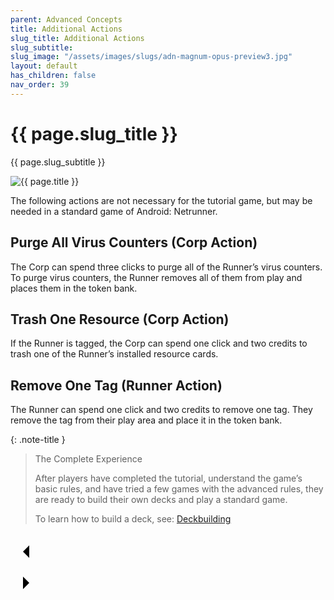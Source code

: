 ```yaml
---
parent: Advanced Concepts
title: Additional Actions
slug_title: Additional Actions
slug_subtitle:
slug_image: "/assets/images/slugs/adn-magnum-opus-preview3.jpg"
layout: default
has_children: false
nav_order: 39
---
```

<div class="slug">
    <div class="title-container">
        <h1 class="page-slug_title">{{ page.slug_title }}</h1>
        <p class="page-slug_subtitle">{{ page.slug_subtitle }}</p>
    </div>
    <div class="image-container faded-left">
        <img src="{{ page.slug_image | relative_url }}" alt="{{ page.title }}" />
    </div>
</div>

The following actions are not necessary for the tutorial game, but may be needed in a standard game of Android: Netrunner.

## Purge All Virus Counters (Corp Action)

The Corp can spend three clicks to purge all of the Runner’s virus counters. To purge virus counters, the Runner removes all of them from play and places them in the token bank.

## Trash One Resource (Corp Action)

If the Runner is tagged, the Corp can spend one click and two credits to trash one of the Runner’s installed resource cards.

## Remove One Tag (Runner Action)

The Runner can spend one click and two credits to remove one tag. They remove the tag from their play area and place it in the token bank.

{: .note-title }
> The Complete Experience
>
> After players have completed the tutorial, understand the game’s basic rules, and have tried a few games with the advanced rules, they are ready to build their own decks and play a standard game.
>
> To learn how to build a deck, see: [Deckbuilding](/docs/deckbuilding)


<div class="nav-buttons">
  <!-- Previous Button -->
  <a href="/docs/advanced/mechanics" class="nav-button" aria-label="Previous page">
    <div class="nav-item">
      <svg xmlns="http://www.w3.org/2000/svg" width="50" height="50" viewBox="0 0 50 50">
        <path d="M30 20L20 30L30 40" />
      </svg>
    </div>
  </a>

  <!-- Next Button -->
  <a href="/docs/deckbuilding" class="nav-button" aria-label="Next page">
    <div class="nav-item">
      <svg xmlns="http://www.w3.org/2000/svg" width="50" height="50" viewBox="0 0 50 50">
        <path d="M20 20L30 30L20 40" />
      </svg>
    </div>
  </a>
</div>
